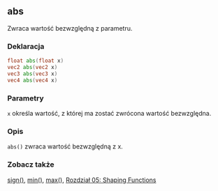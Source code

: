## abs
Zwraca wartość bezwzględną z parametru.

### Deklaracja
```glsl
float abs(float x)  
vec2 abs(vec2 x)  
vec3 abs(vec3 x)  
vec4 abs(vec4 x)
```

### Parametry
```x``` określa wartość, z której ma zostać zwrócona wartość bezwzględna.

### Opis
```abs()``` zwraca wartość bezwzględną z x.

<div class="simpleFunction" data="y = abs(x); "></div>

### Zobacz także
[sign()](/glossary/?lan=pl&search=sign), [min()](/glossary/?lan=pl&search=min), [max()](/glossary/?lan=pl&search=max), [Rozdział 05: Shaping Functions](../05/?lan=pl)
